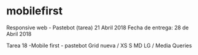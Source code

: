 # mobilefirst
Responsive web - Pastebot (tarea) 21 Abril 2018 Fecha de entrega: 28 de Abril 2018

Tarea 18 -Mobile first - pastebot
Grid nueva / XS S MD LG / Media Queries
